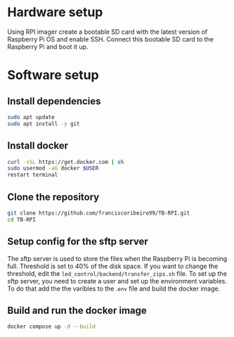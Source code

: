 # Hardware setup
Using RPI imager create a bootable SD card with the latest version of Raspberry Pi OS and enable SSH.
Connect this bootable SD card to the Raspberry Pi and boot it up.

# Software setup
## Install dependencies
```bash
sudo apt update
sudo apt install -y git
```
## Install docker
```bash
curl -sSL https://get.docker.com | sh
sudo usermod -aG docker $USER
restart terminal
```
## Clone the repository
```bash
git clone https://github.com/franciscoribeiro99/TB-RPI.git
cd TB-RPI
```
## Setup config for the sftp server
The sftp server is used to store the files when the Raspberry Pi is becoming full. Threshold is set to 40% of the disk space. If you want to change the threshold, edit the `led_control/backend/transfer_zips.sh` file. To set up the sftp server, you need to create a user and set up the environment variables. To do that add the the varibles to the .```env``` file and build the docker image.


## Build and run the docker image
```bash
docker compose up -d --build
```
